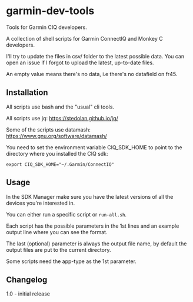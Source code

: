 # garmin-dev-tools
Tools for Garmin CIQ developers.

A collection of shell scripts for Garmin ConnectIQ and Monkey C developers.

I'll try to update the files in csv/ folder to the latest possible data. You can open an issue if I forgot to upload the latest, up-to-date files.

An empty value means there's no data, i.e there's no datafield on fr45.

## Installation
All scripts use bash and the "usual" cli tools.

All scripts use jq: https://stedolan.github.io/jq/

Some of the scripts use datamash: https://www.gnu.org/software/datamash/

You need to set the environment variable CIQ_SDK_HOME to point to the directory where you installed the CIQ sdk:

`export CIQ_SDK_HOME="~/.Garmin/ConnectIQ"`

## Usage

In the SDK Manager make sure you have the latest versions of all the devices you're interested in.

You can either run a specific script or `run-all.sh`.

Each script has the possible parameters in the 1st lines and an example output line where you can see the format.

The last (optional) parameter is always the output file name, by default the output files are put to the current directory.

Some scripts need the app-type as the 1st parameter.

## Changelog
1.0 - initial release
